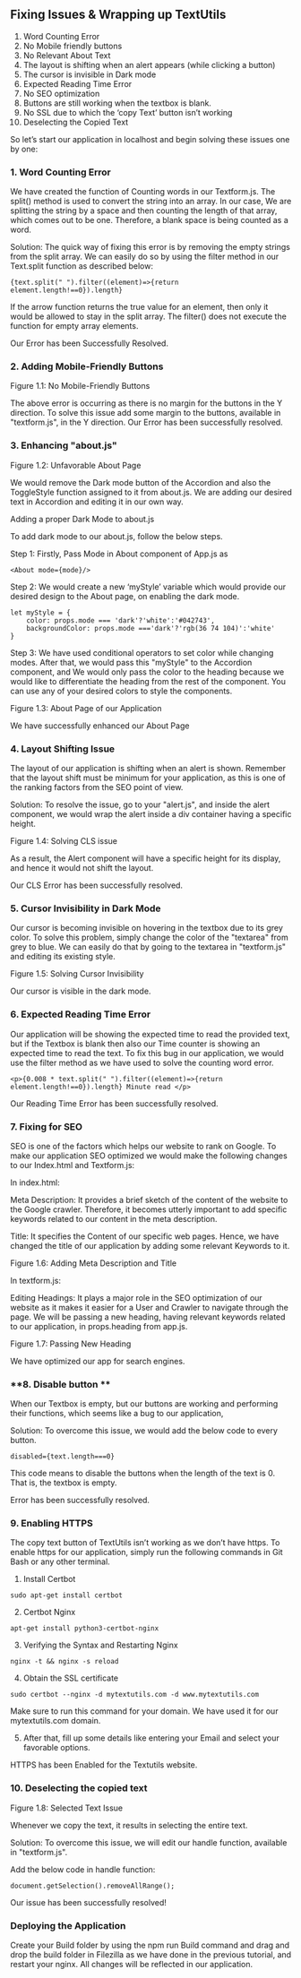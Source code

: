 ## **Fixing Issues & Wrapping up TextUtils**



1. Word Counting Error
2. No Mobile friendly buttons
3. No Relevant About Text
4. The layout is shifting when an alert appears (while clicking a button)
5. The cursor is invisible in Dark mode
6. Expected Reading Time Error
7. No SEO optimization
8. Buttons are still working when the textbox is blank.
9. No SSL due to which the ‘copy Text’ button isn’t working
10. Deselecting the Copied Text

So let’s start our application in localhost and begin solving these issues one by one:


### **1. Word Counting Error**

We have created the function of Counting words in our Textform.js. The split() method is used to convert the string into an array. In our case, We are splitting the string by a space and then counting the length of that array, which comes out to be one. Therefore, a blank space is being counted as a word.

Solution: The quick way of fixing this error is by removing the empty strings from the split array. We can easily do so by using the filter method in our Text.split function as described below:


```
{text.split(" ").filter((element)=>{return element.length!==0}).length}
```


If the arrow function returns the true value for an element, then only it would be allowed to stay in the split array. The filter() does not execute the function for empty array elements.

Our Error has been Successfully Resolved.


### **2. Adding Mobile-Friendly Buttons**

Figure 1.1: No Mobile-Friendly Buttons

The above error is occurring as there is no margin for the buttons in the Y direction. To solve this issue add some margin to the buttons, available in "textform.js", in the Y direction. Our Error has been successfully resolved.


### **3. Enhancing "about.js"**

Figure 1.2: Unfavorable About Page

We would remove the Dark mode button of the Accordion and also the ToggleStyle function assigned to it from about.js. We are adding our desired text in Accordion and editing it in our own way.

Adding a proper Dark Mode to about.js

To add dark mode to our about.js, follow the below steps.

Step 1: Firstly, Pass Mode in About component of App.js as


```
<About mode={mode}/>
```


Step 2: We would create a new ‘myStyle’ variable which would provide our desired design to the About page, on enabling the dark mode.


```
let myStyle = {
    color: props.mode === 'dark'?'white':'#042743',
    backgroundColor: props.mode ==='dark'?'rgb(36 74 104)':'white'
}
```


Step 3: We have used conditional operators to set color while changing modes. After that, we would pass this "myStyle" to the Accordion component, and We would only pass the color to the heading because we would like to differentiate the heading from the rest of the component. You can use any of your desired colors to style the components.

Figure 1.3: About Page of our Application

We have successfully enhanced our About Page


### **4. Layout Shifting Issue**

The layout of our application is shifting when an alert is shown. Remember that the layout shift must be minimum for your application, as this is one of the ranking factors from the SEO point of view.

Solution: To resolve the issue, go to your "alert.js", and inside the alert component, we would wrap the alert inside a div container having a specific height.

Figure 1.4: Solving CLS issue

As a result, the Alert component will have a specific height for its display, and hence it would not shift the layout.

Our CLS Error has been successfully resolved.


### **5. Cursor Invisibility in Dark Mode**

Our cursor is becoming invisible on hovering in the textbox due to its grey color. To solve this problem, simply change the color of the "textarea" from grey to blue. We can easily do that by going to the textarea in "textform.js" and editing its existing style.

Figure 1.5: Solving Cursor Invisibility

Our cursor is visible in the dark mode.


### **6. Expected Reading Time Error**

Our application will be showing the expected time to read the provided text, but if the Textbox is blank then also our Time counter is showing an expected time to read the text. To fix this bug in our application, we would use the filter method as we have used to solve the counting word error.


```
<p>{0.008 * text.split(" ").filter((element)=>{return element.length!==0}).length} Minute read </p>
```


Our Reading Time Error has been successfully resolved.


### **7. Fixing for SEO**

SEO is one of the factors which helps our website to rank on Google. To make our application SEO optimized we would make the following changes to our Index.html and Textform.js:

In index.html:

Meta Description: It provides a brief sketch of the content of the website to the Google crawler. Therefore, it becomes utterly important to add specific keywords related to our content in the meta description.

Title: It specifies the Content of our specific web pages. Hence, we have changed the title of our application by adding some relevant Keywords to it.

Figure 1.6: Adding Meta Description and Title

In textform.js:

Editing Headings: It plays a major role in the SEO optimization of our website as it makes it easier for a User and Crawler to navigate through the page. We will be passing a new heading, having relevant keywords related to our application, in props.heading from app.js.

Figure 1.7: Passing New Heading

We have optimized our app for search engines.


### **8. Disable button **

When our Textbox is empty, but our buttons are working and performing their functions, which seems like a bug to our application,

Solution: To overcome this issue, we would add the below code to every button.


```
disabled={text.length===0}
```


This code means to disable the buttons when the length of the text is 0. That is, the textbox is empty.

Error has been successfully resolved.


### **9. Enabling HTTPS**

The copy text button of TextUtils isn’t working as we don’t have https. To enable https for our application, simply run the following commands in Git Bash or any other terminal.

1. Install Certbot


```
sudo apt-get install certbot
```


2. Certbot Nginx


```
apt-get install python3-certbot-nginx
```


3. Verifying the Syntax and Restarting Nginx


```
nginx -t && nginx -s reload
```


4. Obtain the SSL certificate


```
sudo certbot --nginx -d mytextutils.com -d www.mytextutils.com
```


Make sure to run this command for your domain. We have used it for our mytextutils.com domain.

5. After that, fill up some details like entering your Email and select your favorable options.

HTTPS has been Enabled for the Textutils website.


### **10. Deselecting the copied text**

Figure 1.8: Selected  Text Issue

Whenever we copy the text, it results in selecting the entire text.

Solution: To overcome this issue, we will edit our handle function, available in "textform.js".

Add the below code in handle function:


```
document.getSelection().removeAllRange();
```


Our issue has been successfully resolved!


### **Deploying the Application**

Create your Build folder by using the npm run Build command and drag and drop the build folder in Filezilla as we have done in the previous tutorial, and restart your nginx. All changes will be reflected in our application.